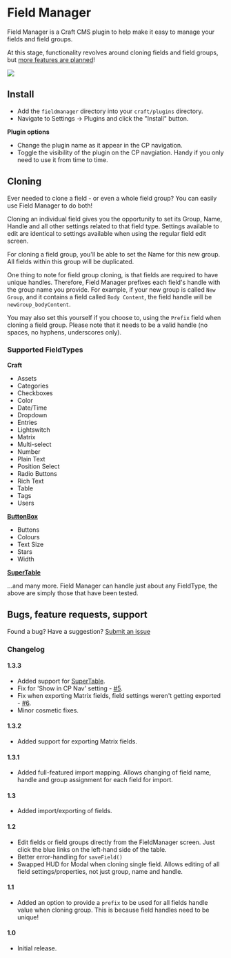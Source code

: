 # Field Manager

Field Manager is a Craft CMS plugin to help make it easy to manage your fields and field groups. 

At this stage, functionality revolves around cloning fields and field groups, but [more features are planned](https://github.com/engram-design/FieldManager#roadmap)!

<img src="https://raw.githubusercontent.com/engram-design/FieldManager/master/screenshots/main.png" />

## Install

- Add the `fieldmanager` directory into your `craft/plugins` directory.
- Navigate to Settings -> Plugins and click the "Install" button.

**Plugin options**

- Change the plugin name as it appear in the CP navigation.
- Toggle the visibility of the plugin on the CP navgiation. Handy if you only need to use it from time to time.

## Cloning

Ever needed to clone a field - or even a whole field group? You can easily use Field Manager to do both!

Cloning an individual field gives you the opportunity to set its Group, Name, Handle and all other settings related to that field type. Settings available to edit are identical to settings available when using the regular field edit screen.

For cloning a field group, you'll be able to set the Name for this new group. All fields within this group will be duplicated.

One thing to note for field group cloning, is that fields are required to have unique handles. Therefore, Field Manager prefixes each field's handle with the group name you provide. For example, if your new group is called `New Group`, and it contains a field called `Body Content`, the field handle will be `newGroup_bodyContent`.

You may also set this yourself if you choose to, using the `Prefix` field when cloning a field group. Please note that it needs to be a valid handle (no spaces, no hyphens, underscores only).

### Supported FieldTypes

**Craft**

* Assets
* Categories
* Checkboxes
* Color
* Date/Time
* Dropdown
* Entries
* Lightswitch
* Matrix
* Multi-select
* Number
* Plain Text
* Position Select
* Radio Buttons
* Rich Text
* Table
* Tags
* Users

**[ButtonBox](https://github.com/supercool/Button-Box)**

* Buttons
* Colours
* Text Size
* Stars
* Width

**[SuperTable](https://github.com/engram-design/SuperTable)**

...and many more. Field Manager can handle just about any FieldType, the above are simply those that have been tested.


## Bugs, feature requests, support

Found a bug? Have a suggestion? [Submit an issue](https://github.com/engram-design/FieldManager/issues)


### Changelog

#### 1.3.3

- Added support for [SuperTable](https://github.com/engram-design/SuperTable).
- Fix for 'Show in CP Nav' setting - [#5](https://github.com/engram-design/FieldManager/issues/5).
- Fix when exporting Matrix fields, field settings weren't getting exported - [#6](https://github.com/engram-design/FieldManager/issues/6).
- Minor cosmetic fixes.

#### 1.3.2

- Added support for exporting Matrix fields.

#### 1.3.1

- Added full-featured import mapping. Allows changing of field name, handle and group assignment for each field for import.

#### 1.3

- Added import/exporting of fields.

#### 1.2

- Edit fields or field groups directly from the FieldManager screen. Just click the blue links on the left-hand side of the table.
- Better error-handling for `saveField()`
- Swapped HUD for Modal when cloning single field. Allows editing of all field settings/properties, not just group, name and handle.

#### 1.1

- Added an option to provide a `prefix` to be used for all fields handle value when cloning group. This is because field handles need to be unique!

#### 1.0

- Initial release.